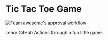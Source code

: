 # Tic Tac Toe Game

[![Team awesome's approval workflow](https://github.com/snowstormlife01/github-actions-for-ci/actions/workflows/approval-workflow.yml/badge.svg?branch=main)](https://github.com/snowstormlife01/github-actions-for-ci/actions/workflows/approval-workflow.yml)

Learn GitHub Actions through a fun little game.
